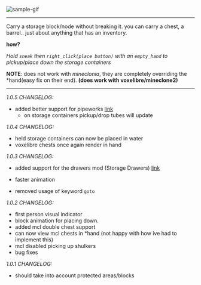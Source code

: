 ![sample-gif](./repo-assets/crunchy.gif)

____
Carry a storage block/node without breaking it.
you can carry a chest, a barrel.. just about anything that has an inventory.

**how?**

_Hold `sneak` then `right_click(place button)` with an `empty_hand` to pickup/place down the storage containers_

**NOTE**: does not work with *mineclonia*, they are completely overriding the *hand(easy fix on their end). **(does work with voxelibre/mineclone2)**

____
_1.0.5 CHANGELOG:_

- added better support for pipeworks [link](https://content.minetest.net/packages/mt-mods/pipeworks/)
  - on storage containers pickup/drop tubes will update

_1.0.4 CHANGELOG:_

- held storage containers can now be placed in water
- voxelibre chests once again render in hand

_1.0.3 CHANGELOG:_

- added support for the drawers mod (Storage Drawers) [link](https://content.minetest.net/packages/LNJ/drawers/)
- faster animation

- removed usage of keyword `goto`

_1.0.2 CHANGELOG:_

- first person visual indicator
- block animation for placing down.
- added mcl double chest support
- can now view mcl chests in *hand (not happy with how ive had to implement this)
- mcl disabled picking up shulkers
- bug fixes

_1.0.1 CHANGELOG:_

- should take into account protected areas/blocks
